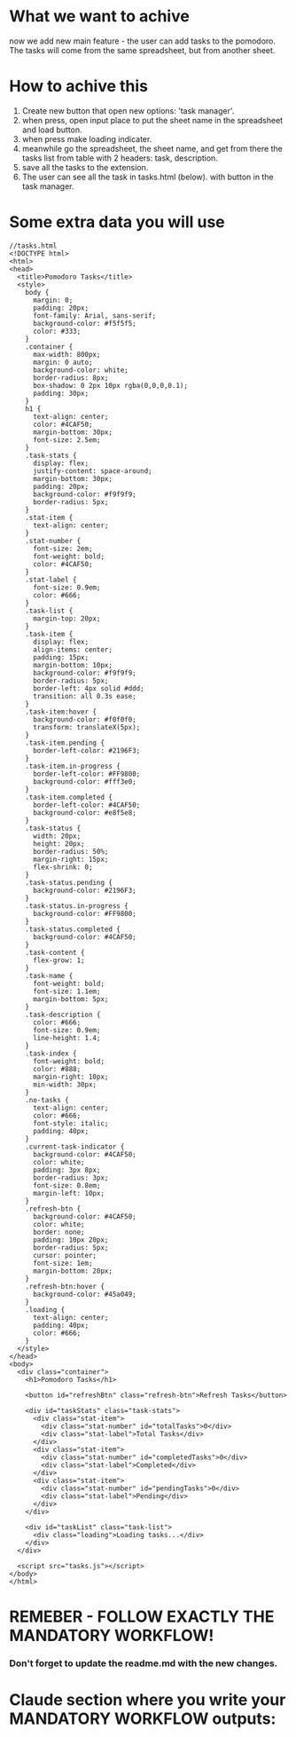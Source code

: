 # What we want to achive
now we add new main feature - the user can add tasks to the pomodoro.
The tasks will come from the same spreadsheet, but from another sheet.


# How to achive this
1. Create new button that open new options: 'task manager'.
2. when press, open input place to put the sheet name in the spreadsheet and load button.
3. when press make loading indicater.
4. meanwhile go the spreadsheet, the sheet name, and get from there the tasks list from table with 2 headers: task, description.
5. save all the tasks to the extension.
6. The user can see all the task in tasks.html (below). with button in the task manager.


# Some extra data you will use
```
//tasks.html
<!DOCTYPE html>
<html>
<head>
  <title>Pomodoro Tasks</title>
  <style>
    body {
      margin: 0;
      padding: 20px;
      font-family: Arial, sans-serif;
      background-color: #f5f5f5;
      color: #333;
    }
    .container {
      max-width: 800px;
      margin: 0 auto;
      background-color: white;
      border-radius: 8px;
      box-shadow: 0 2px 10px rgba(0,0,0,0.1);
      padding: 30px;
    }
    h1 {
      text-align: center;
      color: #4CAF50;
      margin-bottom: 30px;
      font-size: 2.5em;
    }
    .task-stats {
      display: flex;
      justify-content: space-around;
      margin-bottom: 30px;
      padding: 20px;
      background-color: #f9f9f9;
      border-radius: 5px;
    }
    .stat-item {
      text-align: center;
    }
    .stat-number {
      font-size: 2em;
      font-weight: bold;
      color: #4CAF50;
    }
    .stat-label {
      font-size: 0.9em;
      color: #666;
    }
    .task-list {
      margin-top: 20px;
    }
    .task-item {
      display: flex;
      align-items: center;
      padding: 15px;
      margin-bottom: 10px;
      background-color: #f9f9f9;
      border-radius: 5px;
      border-left: 4px solid #ddd;
      transition: all 0.3s ease;
    }
    .task-item:hover {
      background-color: #f0f0f0;
      transform: translateX(5px);
    }
    .task-item.pending {
      border-left-color: #2196F3;
    }
    .task-item.in-progress {
      border-left-color: #FF9800;
      background-color: #fff3e0;
    }
    .task-item.completed {
      border-left-color: #4CAF50;
      background-color: #e8f5e8;
    }
    .task-status {
      width: 20px;
      height: 20px;
      border-radius: 50%;
      margin-right: 15px;
      flex-shrink: 0;
    }
    .task-status.pending {
      background-color: #2196F3;
    }
    .task-status.in-progress {
      background-color: #FF9800;
    }
    .task-status.completed {
      background-color: #4CAF50;
    }
    .task-content {
      flex-grow: 1;
    }
    .task-name {
      font-weight: bold;
      font-size: 1.1em;
      margin-bottom: 5px;
    }
    .task-description {
      color: #666;
      font-size: 0.9em;
      line-height: 1.4;
    }
    .task-index {
      font-weight: bold;
      color: #888;
      margin-right: 10px;
      min-width: 30px;
    }
    .no-tasks {
      text-align: center;
      color: #666;
      font-style: italic;
      padding: 40px;
    }
    .current-task-indicator {
      background-color: #4CAF50;
      color: white;
      padding: 3px 8px;
      border-radius: 3px;
      font-size: 0.8em;
      margin-left: 10px;
    }
    .refresh-btn {
      background-color: #4CAF50;
      color: white;
      border: none;
      padding: 10px 20px;
      border-radius: 5px;
      cursor: pointer;
      font-size: 1em;
      margin-bottom: 20px;
    }
    .refresh-btn:hover {
      background-color: #45a049;
    }
    .loading {
      text-align: center;
      padding: 40px;
      color: #666;
    }
  </style>
</head>
<body>
  <div class="container">
    <h1>Pomodoro Tasks</h1>
    
    <button id="refreshBtn" class="refresh-btn">Refresh Tasks</button>
    
    <div id="taskStats" class="task-stats">
      <div class="stat-item">
        <div class="stat-number" id="totalTasks">0</div>
        <div class="stat-label">Total Tasks</div>
      </div>
      <div class="stat-item">
        <div class="stat-number" id="completedTasks">0</div>
        <div class="stat-label">Completed</div>
      </div>
      <div class="stat-item">
        <div class="stat-number" id="pendingTasks">0</div>
        <div class="stat-label">Pending</div>
      </div>
    </div>
    
    <div id="taskList" class="task-list">
      <div class="loading">Loading tasks...</div>
    </div>
  </div>
  
  <script src="tasks.js"></script>
</body>
</html>
```

# REMEBER - FOLLOW EXACTLY THE MANDATORY WORKFLOW!
### Don't forget to update the readme.md with the new changes.

# Claude section where you write your MANDATORY WORKFLOW outputs:
